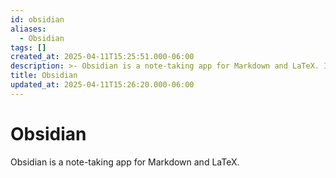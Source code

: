 ```yaml
---
id: obsidian
aliases:
  - Obsidian
tags: []
created_at: 2025-04-11T15:25:51.000-06:00
description: >- Obsidian is a note-taking app for Markdown and LaTeX. It is a local-first app, with no online storage. Its like a integrated development environment for your mind.
title: Obsidian
updated_at: 2025-04-11T15:26:20.000-06:00
---
```


# Obsidian

Obsidian is a note-taking app for Markdown and LaTeX.


